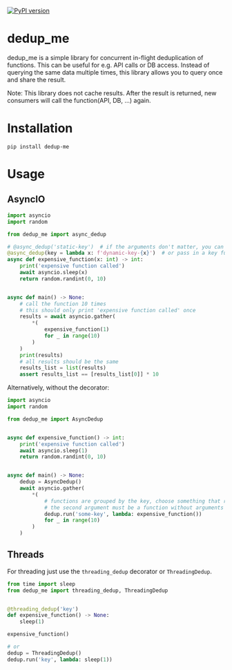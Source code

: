[![PyPI version](https://badge.fury.io/py/dedup-me.svg)](https://badge.fury.io/py/dedup-me)

# dedup_me

dedup_me is a simple library for concurrent in-flight deduplication of functions.
This can be useful for e.g. API calls or DB access. Instead of querying the same data multiple times,
this library allows you to query once and share the result.

Note: This library does not cache results. After the result is returned, new consumers will call the function(API, DB, ...) again.

# Installation
`pip install dedup-me`

# Usage

## AsyncIO

```python
import asyncio
import random

from dedup_me import async_dedup

# @async_dedup('static-key')  # if the arguments don't matter, you can use a static key
@async_dedup(key = lambda x: f'dynamic-key-{x}')  # or pass in a key function that accepts all arguments
async def expensive_function(x: int) -> int:
    print('expensive function called')
    await asyncio.sleep(x)
    return random.randint(0, 10)


async def main() -> None:
    # call the function 10 times
    # this should only print 'expensive function called' once
    results = await asyncio.gather(
        *(
            expensive_function(1)
            for _ in range(10)
        )
    )
    print(results)
    # all results should be the same
    results_list = list(results)
    assert results_list == [results_list[0]] * 10
```

Alternatively, without the decorator:
```python
import asyncio
import random

from dedup_me import AsyncDedup


async def expensive_function() -> int:
    print('expensive function called')
    await asyncio.sleep(1)
    return random.randint(0, 10)


async def main() -> None:
    dedup = AsyncDedup()
    await asyncio.gather(
        *(
            # functions are grouped by the key, choose something that represents the function and its arguments
            # the second argument must be a function without arguments that returns an awaitable
            dedup.run('some-key', lambda: expensive_function())
            for _ in range(10)
        )
    )
```

## Threads

For threading just use the `threading_dedup` decorator or `ThreadingDedup`.
```python
from time import sleep
from dedup_me import threading_dedup, ThreadingDedup


@threading_dedup('key')
def expensive_function() -> None:
    sleep(1)

expensive_function()

# or
dedup = ThreadingDedup()
dedup.run('key', lambda: sleep(1))
```